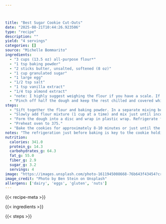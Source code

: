 ```yaml
---



title: "Best Sugar Cookie Cut-Outs"
date: "2025-08-21T10:44:26.923506"
type: "recipe"
description: ""
yield: "4 servings"
categories: []
source: "Michelle Bommarito"
ingredients:
  - "3 cups (13.5 oz) all-purpose flour*"
  - "1 tsp baking powder"
  - "2 sticks butter, unsalted, softened (8 oz)"
  - "1 cup granulated sugar"
  - "1 large egg"
  - "1/2 tsp salt"
  - "1 tsp vanilla extract"
  - "1/4 tsp almond extract"
  - "note: I highly suggest weighing the flour if you have a scale. If you don't have one, make sure you're lightly spooning the flour in the measuring cup then sweeping to level it off. (Don't dunk the whole cup in the flour.)"
  - "Pinch off half the dough and keep the rest chilled and covered while you work with the first half. Roll the dough onto a lightly floured surface to approximately 1/4-inch thick. Cut the cookies into shapes, re-rolling dough once to use scraps, and place the cut cookie shape on a parchment or silpat-lined cookie sheet. Place the whole cookie sheet back in the fridge (or on your porch/garage if it's cold) for 30 min. (This will ensure the cookies don't spread when you bake them.) Repeat with other half of dough."
steps:
  - "Sift together the flour and baking powder. In a separate mixing bowl, beat the butter and sugar until light and fluffy. Add the egg, salt and both extracts and mix until combined."
  - "Slowly add flour mixture (1 cup at a time) and mix just until incorporated"
  - "Form the dough into a disc and wrap in plastic wrap. Refrigerate for at least 1 hour, up to overnight."
  - "Preheat oven to 375."
  - "Bake the cookies for approximately 8-10 minutes or just until the edges begin to turn golden brown. Remove cookies from the oven and allow to cool on a wire rack for 5 minutes."
notes: "The refrigeration just before baking is key to the cookie holding its shape and not spreading. Don't skip it!"
nutrition:
  calories: 341.0
  protein_g: 14.3
  carbohydrates_g: 64.3
  fat_g: 55.0
  fiber_g: 2.9
  sugar_g: 3.2
  servings: 4
image: "https://images.unsplash.com/photo-1611945008668-76b643f43454?crop=entropy&cs=tinysrgb&fit=max&fm=jpg&ixid=M3w3OTQ5MzV8MHwxfHNlYXJjaHwxfHxiZXN0JTIwc3VnYXIlMjBjb29raWUlMjBjdXQtb3V0cyUyMGZvb2R8ZW58MXwwfHx8MTc1NTc5NTg2M3ww&ixlib=rb-4.1.0&q=80&w=1080"
image_credit: "Photo by Ben Stein on Unsplash"
allergens: ['dairy', 'eggs', 'gluten', 'nuts']
---
```


{{< recipe-meta >}}

{{< ingredients >}}

{{< steps >}}
